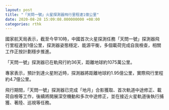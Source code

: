 ```yaml
---
layout: post
title: "「天問一號」火星探測器飛行里程達1億公里"
date: 2020-08-28 15:09:08.000000000 +08:00
categories: rthk
---
```


國家航天局表示，截至今早10時，中國首次火星探測任務「天問一號」探測器飛行里程達到1億公里，探測器姿態穩定、能源平衡，多個載荷完成自我檢查，相關工作正按計劃穩步推進。

「天問一號」探測器已在軌飛行約36天，距離地球約1075萬公里。

專家表示，預計到達火星附近時，探測器將距離地球約1.95億公里，實際飛行里程約4.7億公里。

飛行期間，「天問一號」探測器已完成「地月」合影獲取、首次軌道中途修正、載荷自檢等工作，後續將開展深空機動和多次中途修正，並在接近火星軌道後執行捕獲、著陸、巡視等任務。
